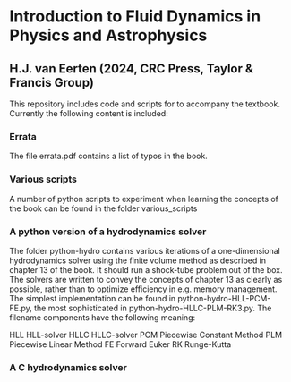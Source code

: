 # Introduction to Fluid Dynamics in Physics and Astrophysics 
## H.J. van Eerten (2024, CRC Press, Taylor & Francis Group)

This repository includes code and scripts for to accompany the textbook. Currently the following content is included:

### Errata

The file errata.pdf contains a list of typos in the book.

### Various scripts

A number of python scripts to experiment when learning the concepts of the book can be found in the folder various_scripts

### A python version of a hydrodynamics solver

The folder python-hydro contains various iterations of a one-dimensional hydrodynamics solver using the finite volume method as described in chapter 13 of the book. It should run a shock-tube problem out of the box. The solvers are written to convey the concepts of chapter 13 as clearly as possible, rather than to optimize efficiency in e.g. memory management. The simplest implementation can be found in python-hydro-HLL-PCM-FE.py, the most sophisticated in python-hydro-HLLC-PLM-RK3.py. The filename components have the following meaning:

HLL    HLL-solver
HLLC   HLLC-solver
PCM    Piecewise Constant Method
PLM    Piecewise Linear Method
FE     Forward Euker
RK     Runge-Kutta

### A C hydrodynamics solver

